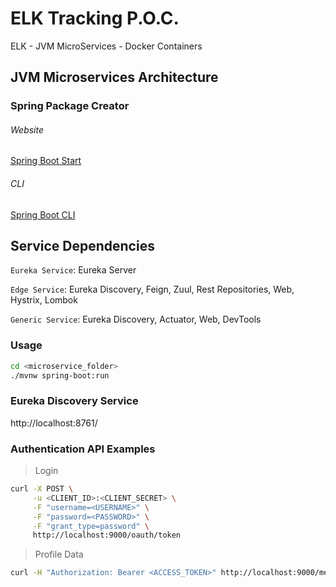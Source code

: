# ELK Tracking P.O.C.

ELK - JVM MicroServices - Docker Containers

## JVM Microservices Architecture

### Spring Package Creator

###### Website

[Spring Boot Start](https://start.spring.io)

###### CLI

[Spring Boot CLI](https://docs.spring.io/spring-boot/docs/current/reference/html/cli.html)

## Service Dependencies

`Eureka Service`: Eureka Server

`Edge Service`: Eureka Discovery, Feign, Zuul, Rest Repositories, Web, Hystrix, Lombok

`Generic Service`: Eureka Discovery, Actuator, Web, DevTools


### Usage

```bash
cd <microservice_folder>
./mvnw spring-boot:run
```

### Eureka Discovery Service

http://localhost:8761/

### Authentication API Examples

> Login

```bash
curl -X POST \
     -u <CLIENT_ID>:<CLIENT_SECRET> \
     -F "username=<USERNAME>" \
     -F "password=<PASSWORD>" \
     -F "grant_type=password" \
     http://localhost:9000/oauth/token
```

> Profile Data

```bash
curl -H "Authorization: Bearer <ACCESS_TOKEN>" http://localhost:9000/me
```
